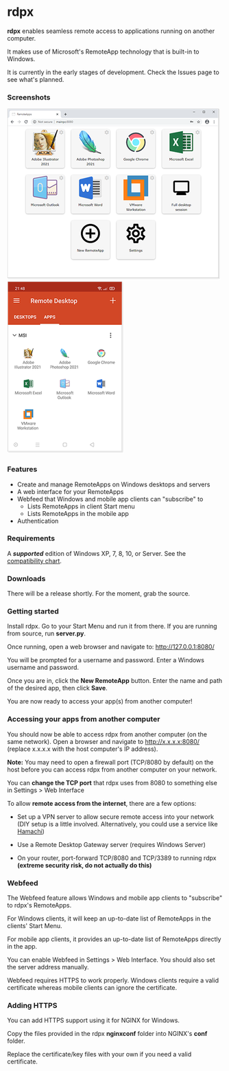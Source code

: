 # rdpx

**rdpx** enables seamless remote access to applications running on another computer.

It makes use of Microsoft's RemoteApp technology that is built-in to Windows.

It is currently in the early stages of development. Check the Issues page to see what's planned.




### Screenshots

![](docimg/rdpx-desktop.png) ![](docimg/rdpx-android.png)



### Features

* Create and manage RemoteApps on Windows desktops and servers
* A web interface for your RemoteApps
* Webfeed that Windows and mobile app clients can "subscribe" to
  * Lists RemoteApps in client Start menu
  * Lists RemoteApps in the mobile app
* Authentication



### Requirements

A ***supported*** edition of Windows XP, 7, 8, 10, or Server. See the [compatibility chart](https://github.com/kimmknight/remoteapptool/wiki/Windows-Compatibility).



### Downloads

There will be a release shortly. For the moment, grab the source.



### Getting started

Install rdpx. Go to your Start Menu and run it from there. If you are running from source, run **server.py**.

Once running, open a web browser and navigate to: http://127.0.0.1:8080/

You will be prompted for a username and password. Enter a Windows username and password.

Once you are in, click the **New RemoteApp** button. Enter the name and path of the desired app, then click **Save**.

You are now ready to access your app(s) from another computer!



### Accessing your apps from another computer

You should now be able to access rdpx from another computer (on the same network).
Open a browser and navigate to http://x.x.x.x:8080/ (replace x.x.x.x with the host computer's IP address).

**Note:** You may need to open a firewall port (TCP/8080 by default) on the host before you can access rdpx from another computer on your network.

You can **change the TCP port** that rdpx uses from 8080 to something else in Settings > Web Interface

To allow **remote access from the internet**, there are a few options:

* Set up a VPN server to allow secure remote access into your network
  (DIY setup is a little involved. Alternatively, you could use a service like [Hamachi](https://www.vpn.net/))

* Use a Remote Desktop Gateway server
  (requires Windows Server)

* On your router, port-forward TCP/8080 and TCP/3389 to running rdpx
  **(extreme security risk, do not actually do this)**

  

### Webfeed

The Webfeed feature allows Windows and mobile app clients to "subscribe" to rdpx's RemoteApps.

For Windows clients, it will keep an up-to-date list of RemoteApps in the clients' Start Menu.

For mobile app clients, it provides an up-to-date list of RemoteApps directly in the app.

You can enable Webfeed in Settings > Web Interface. You should also set the server address manually.

Webfeed requires HTTPS to work properly. Windows clients require a valid certificate whereas mobile clients can ignore the certificate.



### Adding HTTPS

You can add HTTPS support using it for NGINX for Windows.

Copy the files provided in the rdpx **nginxconf** folder into NGINX's **conf** folder.

Replace the certificate/key files with your own if you need a valid certificate.
